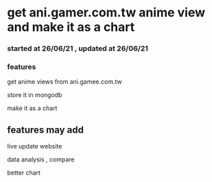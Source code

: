 # get ani.gamer.com.tw anime view and make it as a chart 

### started at 26/06/21 , updated at 26/06/21

### features 

get anime views from ani.gamee.com.tw  

store it in mongodb 

make it as a chart  


## features may add 
live update website  

data analysis , compare  

better chart  

